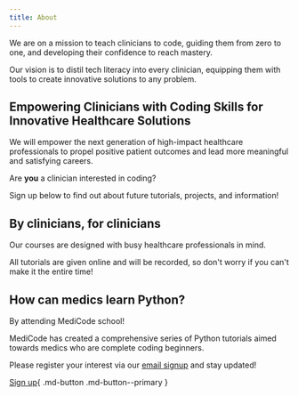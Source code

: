 ```yaml
---
title: About
---
```


We are on a mission to teach clinicians to code, guiding them from zero to one, and developing their confidence to reach mastery.

Our vision is to distil tech literacy into every clinician, equipping them with tools to create innovative solutions to any problem.

## Empowering Clinicians with Coding Skills for Innovative Healthcare Solutions

We will empower the next generation of high-impact healthcare professionals to propel positive patient outcomes and lead more meaningful and satisfying careers.

Are **you** a clinician interested in coding?

Sign up below to find out about future tutorials, projects, and information!

## By clinicians, for clinicians

Our courses are designed with busy healthcare professionals in mind.

All tutorials are given online and will be recorded, so don't worry if you can't make it the entire time!

## How can medics learn Python?

By attending MediCode school!

MediCode has created a comprehensive series of Python tutorials aimed towards medics who are complete coding beginners.

Please register your interest via our [email signup](./index.md#sign-up) and stay updated!

[Sign up](#sign-up){ .md-button .md-button--primary }
